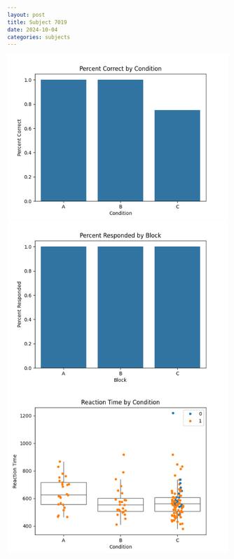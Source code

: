 ```yaml
---
layout: post
title: Subject 7019
date: 2024-10-04
categories: subjects
---
```


![](data/7019/run-1/7019_ATS_percent_correct.png)
![](data/7019/run-1/7019_ATS_percent_responded.png)
![](data/7019/run-1/7019_ATS_rt.png)
